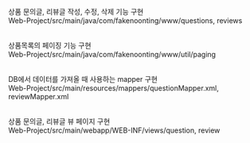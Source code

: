 
상품 문의글, 리뷰글 작성, 수정, 삭제 기능 구현<br/>
Web-Project/src/main/java/com/fakenoonting/www/questions, reviews<br/><br/>


상품목록의 페이징 기능 구현<br/>
Web-Project/src/main/java/com/fakenoonting/www/util/paging<br/><br/>


DB에서 데이터를 가져올 때 사용하는 mapper 구현<br/>
Web-Project/src/main/resources/mappers/questionMapper.xml, reviewMapper.xml<br/><br/>


상품 문의글, 리뷰글 뷰 페이지 구현<br/>
Web-Project/src/main/webapp/WEB-INF/views/question, review<br/><br/>
